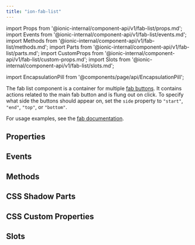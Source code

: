 ```yaml
---
title: "ion-fab-list"
---
```

import Props from '@ionic-internal/component-api/v1/fab-list/props.md';
import Events from '@ionic-internal/component-api/v1/fab-list/events.md';
import Methods from '@ionic-internal/component-api/v1/fab-list/methods.md';
import Parts from '@ionic-internal/component-api/v1/fab-list/parts.md';
import CustomProps from '@ionic-internal/component-api/v1/fab-list/custom-props.md';
import Slots from '@ionic-internal/component-api/v1/fab-list/slots.md';

import EncapsulationPill from '@components/page/api/EncapsulationPill';

<EncapsulationPill type="shadow" />

The fab list component is a container for multiple [fab buttons](./fab-button). It contains actions related to the main fab button and is flung out on click. To specify what side the buttons should appear on, set the `side` property to `"start"`, `"end"`, `"top"`, or `"bottom"`.

For usage examples, see the [fab documentation](./fab).

## Properties
<Props />

## Events
<Events />

## Methods
<Methods />

## CSS Shadow Parts
<Parts />

## CSS Custom Properties
<CustomProps />

## Slots
<Slots />